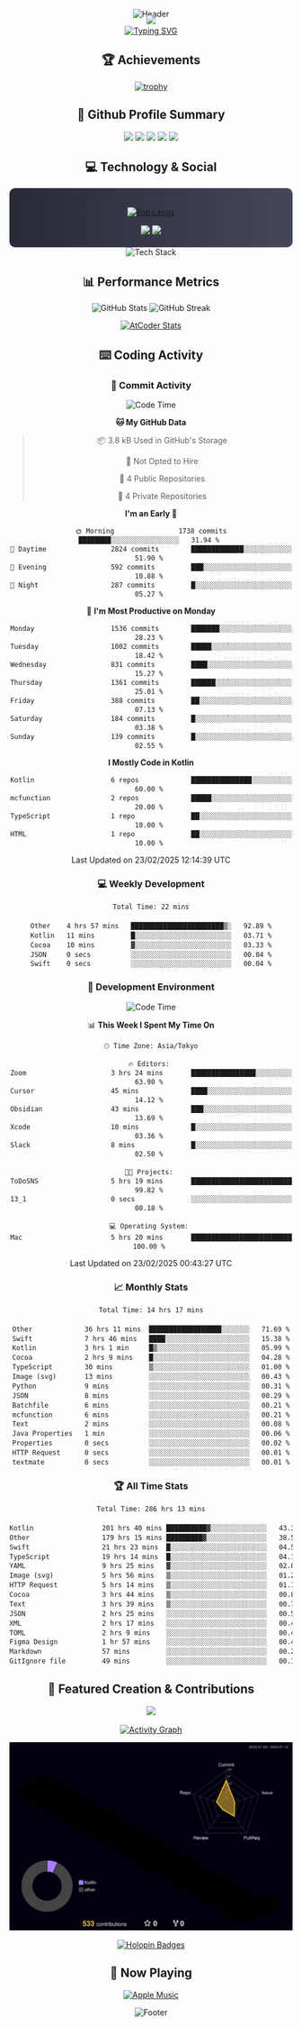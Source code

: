 <div align="center">
  
![Header](https://capsule-render.vercel.app/api?type=waving&color=gradient&customColorList=12&height=300&section=header&text=Welcome%20to%20Batapii's%20Universe&fontSize=50&animation=fadeIn&fontAlignY=40&desc=Android%20Developer%20|%20Kotlin%20LOVE%20)

<div style="margin-top: -20px;">
  <img src="https://readme-typing-svg.herokuapp.com/?lines=Crafting+Android+Experiences;Building+Tomorrow's+Apps+Today;Always+Learning,+Always+Growing&font=Fira%20Code&center=true&width=440&height=45&color=f75c7e&vCenter=true&size=22&pause=1000">
</div>

<a href="https://git.io/typing-svg">
  <img src="https://readme-typing-svg.demolab.com?font=Fira+Code&weight=600&size=28&duration=4000&pause=1000&center=true&vCenter=true&width=800&lines=Hey+there!+I'm+Batapii+%F0%9F%91%8B;Android+Developer+from+Japan+%F0%9F%87%AF%F0%9F%87%B5" alt="Typing SVG" />
</a>

## 🏆 Achievements

[![trophy](https://github-profile-trophy.vercel.app/?username=batapii&theme=onestar&no-frame=true&no-bg=true&column=8&rank=SECRET,SSS,SS,S,AAA,AA,A,B,C,?&margin-w=10&margin-h=10)](https://github.com/ryo-ma/github-profile-trophy)

## 🎯 Github Profile Summary

<div align="center">
  <img src="http://github-profile-summary-cards.vercel.app/api/cards/profile-details?username=batapii&theme=radical" />
  <img src="http://github-profile-summary-cards.vercel.app/api/cards/repos-per-language?username=batapii&theme=radical" />
  <img src="http://github-profile-summary-cards.vercel.app/api/cards/most-commit-language?username=batapii&theme=radical" />
  <img src="http://github-profile-summary-cards.vercel.app/api/cards/stats?username=batapii&theme=radical" />
  <img src="http://github-profile-summary-cards.vercel.app/api/cards/productive-time?username=batapii&theme=radical" />
</div>

## 💻 Technology & Social

<div align="center" style="background: linear-gradient(to right, #282A36, #44475A); padding: 20px; border-radius: 10px;">

[![Top Langs](https://github-readme-stats.vercel.app/api/top-langs/?username=batapii
)](https://github.com/anuraghazra/github-readme-stats)

<div style="margin-top: 15px">
<a href="https://github.com/batapii"><img src="https://img.shields.io/github/followers/batapii?style=for-the-badge&logo=github&label=Follow&color=ff6e96&labelColor=282A36"/></a>
<a href="https://twitter.com/batapii3939"><img src="https://img.shields.io/twitter/follow/batapii?style=for-the-badge&logo=twitter&color=1DA1F2&labelColor=282A36&label= Twitter"/></a>
</div>

</div>

<div align="center">
<img src="https://github-readme-tech-stack.vercel.app/api/cards?title=Tech+Stack&align=center&titleAlign=center&fontSize=20&lineHeight=10&lineCount=4&theme=github_dark&width=800&bg=%230D1117&badge=%23161B22&border=%2321262D&titleColor=%2358A6FF&line1=kotlin%2Ckotlin%2C0095D5%3Bandroid%2Candroid%2C00ff00%3Bjetpackcompose%2Cjetpack%2C4285F4%3B&line2=swift%2Cswift%2CFA7343%3Bfirebase%2Cfirebase%2CFFCA28%3Bgithub%2Cgithub%2C181717%3B&line3=typescript%2Ctypescript%2C3178C6%3Bgraphql%2Cgraphql%2CE10098%3Bsupabase%2Csupabase%2C3FCF8E%3B&line4=gradle%2Cgradle%2C02303A%3Bgitkraken%2Cgitkraken%2C179287%3Bpostman%2Cpostman%2CFF6C37%3B" alt="Tech Stack" />
</div>



## 📊 Performance Metrics

<div align="center">

![GitHub Stats](https://github-readme-stats.vercel.app/api?username=batapii&show_icons=true&theme=radical&hide_border=true&bg_color=0D1117)
![GitHub Streak](https://github-readme-streak-stats.herokuapp.com/?user=batapii&theme=radical&hide_border=true&background=0D1117)

[![AtCoder Stats](https://atcoder-readme-stats.vercel.app/stats/batapii3939?theme=dark&show_history=5&width=495)](https://github.com/iwbc-mzk/atcoder-readme-stats)

</div>

## ⌨️ Coding Activity

### 🌟 Commit Activity
<!--START_SECTION:commit-stats-->
![Code Time](http://img.shields.io/badge/Code%20Time-466%20hrs%2047%20mins-blue)

**🐱 My GitHub Data** 

> 📦 3.8 kB Used in GitHub's Storage 
 > 
> 🚫 Not Opted to Hire
 > 
> 📜 4 Public Repositories 
 > 
> 🔑 4 Private Repositories 
 > 
**I'm an Early 🐤** 

```text
🌞 Morning                1738 commits        ████████░░░░░░░░░░░░░░░░░   31.94 % 
🌆 Daytime                2824 commits        █████████████░░░░░░░░░░░░   51.90 % 
🌃 Evening                592 commits         ███░░░░░░░░░░░░░░░░░░░░░░   10.88 % 
🌙 Night                  287 commits         █░░░░░░░░░░░░░░░░░░░░░░░░   05.27 % 
```
📅 **I'm Most Productive on Monday** 

```text
Monday                   1536 commits        ███████░░░░░░░░░░░░░░░░░░   28.23 % 
Tuesday                  1002 commits        █████░░░░░░░░░░░░░░░░░░░░   18.42 % 
Wednesday                831 commits         ████░░░░░░░░░░░░░░░░░░░░░   15.27 % 
Thursday                 1361 commits        ██████░░░░░░░░░░░░░░░░░░░   25.01 % 
Friday                   388 commits         ██░░░░░░░░░░░░░░░░░░░░░░░   07.13 % 
Saturday                 184 commits         █░░░░░░░░░░░░░░░░░░░░░░░░   03.38 % 
Sunday                   139 commits         █░░░░░░░░░░░░░░░░░░░░░░░░   02.55 % 
```


**I Mostly Code in Kotlin** 

```text
Kotlin                   6 repos             ███████████████░░░░░░░░░░   60.00 % 
mcfunction               2 repos             █████░░░░░░░░░░░░░░░░░░░░   20.00 % 
TypeScript               1 repo              ██░░░░░░░░░░░░░░░░░░░░░░░   10.00 % 
HTML                     1 repo              ██░░░░░░░░░░░░░░░░░░░░░░░   10.00 % 
```




 Last Updated on 23/02/2025 12:14:39 UTC
<!--END_SECTION:commit-stats-->

### 💻 Weekly Development
<!--START_SECTION:wakatime-->

```txt
Total Time: 22 mins

Other    4 hrs 57 mins   ███████████████████████▒░   92.89 %
Kotlin   11 mins         █░░░░░░░░░░░░░░░░░░░░░░░░   03.71 %
Cocoa    10 mins         ▓░░░░░░░░░░░░░░░░░░░░░░░░   03.33 %
JSON     0 secs          ░░░░░░░░░░░░░░░░░░░░░░░░░   00.04 %
Swift    0 secs          ░░░░░░░░░░░░░░░░░░░░░░░░░   00.04 %
```

<!--END_SECTION:wakatime-->

### 🔨 Development Environment
<!--START_SECTION:dev-stats-->
![Code Time](http://img.shields.io/badge/Code%20Time-465%20hrs%2029%20mins-blue)

📊 **This Week I Spent My Time On** 

```text
🕑︎ Time Zone: Asia/Tokyo

🔥 Editors: 
Zoom                     3 hrs 24 mins       ████████████████░░░░░░░░░   63.90 % 
Cursor                   45 mins             ████░░░░░░░░░░░░░░░░░░░░░   14.12 % 
Obsidian                 43 mins             ███░░░░░░░░░░░░░░░░░░░░░░   13.69 % 
Xcode                    10 mins             █░░░░░░░░░░░░░░░░░░░░░░░░   03.36 % 
Slack                    8 mins              █░░░░░░░░░░░░░░░░░░░░░░░░   02.50 % 

🐱‍💻 Projects: 
ToDoSNS                  5 hrs 19 mins       █████████████████████████   99.82 % 
13_1                     0 secs              ░░░░░░░░░░░░░░░░░░░░░░░░░   00.18 % 

💻 Operating System: 
Mac                      5 hrs 20 mins       █████████████████████████   100.00 % 
```


 Last Updated on 23/02/2025 00:43:27 UTC
<!--END_SECTION:dev-stats-->

### 📈 Monthly Stats
<!--START_SECTION:wakamonth-->

```txt
Total Time: 14 hrs 17 mins

Other             36 hrs 11 mins  ██████████████████░░░░░░░   71.69 %
Swift             7 hrs 46 mins   ████░░░░░░░░░░░░░░░░░░░░░   15.38 %
Kotlin            3 hrs 1 min     █▒░░░░░░░░░░░░░░░░░░░░░░░   05.99 %
Cocoa             2 hrs 9 mins    █░░░░░░░░░░░░░░░░░░░░░░░░   04.28 %
TypeScript        30 mins         ▒░░░░░░░░░░░░░░░░░░░░░░░░   01.00 %
Image (svg)       13 mins         ░░░░░░░░░░░░░░░░░░░░░░░░░   00.43 %
Python            9 mins          ░░░░░░░░░░░░░░░░░░░░░░░░░   00.31 %
JSON              8 mins          ░░░░░░░░░░░░░░░░░░░░░░░░░   00.29 %
Batchfile         6 mins          ░░░░░░░░░░░░░░░░░░░░░░░░░   00.21 %
mcfunction        6 mins          ░░░░░░░░░░░░░░░░░░░░░░░░░   00.21 %
Text              2 mins          ░░░░░░░░░░░░░░░░░░░░░░░░░   00.08 %
Java Properties   1 min           ░░░░░░░░░░░░░░░░░░░░░░░░░   00.06 %
Properties        0 secs          ░░░░░░░░░░░░░░░░░░░░░░░░░   00.02 %
HTTP Request      0 secs          ░░░░░░░░░░░░░░░░░░░░░░░░░   00.01 %
textmate          0 secs          ░░░░░░░░░░░░░░░░░░░░░░░░░   00.01 %
```

<!--END_SECTION:wakamonth-->

### 🏆 All Time Stats
<!--START_SECTION:wakaalltime-->

```txt
Total Time: 286 hrs 13 mins

Kotlin                 201 hrs 40 mins ██████████▓░░░░░░░░░░░░░░   43.33 %
Other                  179 hrs 15 mins █████████▓░░░░░░░░░░░░░░░   38.51 %
Swift                  21 hrs 23 mins  █░░░░░░░░░░░░░░░░░░░░░░░░   04.59 %
TypeScript             19 hrs 14 mins  █░░░░░░░░░░░░░░░░░░░░░░░░   04.13 %
YAML                   9 hrs 25 mins   ▓░░░░░░░░░░░░░░░░░░░░░░░░   02.02 %
Image (svg)            5 hrs 56 mins   ▒░░░░░░░░░░░░░░░░░░░░░░░░   01.28 %
HTTP Request           5 hrs 14 mins   ▒░░░░░░░░░░░░░░░░░░░░░░░░   01.13 %
Cocoa                  3 hrs 44 mins   ▒░░░░░░░░░░░░░░░░░░░░░░░░   00.81 %
Text                   3 hrs 39 mins   ▒░░░░░░░░░░░░░░░░░░░░░░░░   00.78 %
JSON                   2 hrs 25 mins   ░░░░░░░░░░░░░░░░░░░░░░░░░   00.52 %
XML                    2 hrs 17 mins   ░░░░░░░░░░░░░░░░░░░░░░░░░   00.49 %
TOML                   2 hrs 9 mins    ░░░░░░░░░░░░░░░░░░░░░░░░░   00.46 %
Figma Design           1 hr 57 mins    ░░░░░░░░░░░░░░░░░░░░░░░░░   00.42 %
Markdown               57 mins         ░░░░░░░░░░░░░░░░░░░░░░░░░   00.20 %
GitIgnore file         49 mins         ░░░░░░░░░░░░░░░░░░░░░░░░░   00.18 %
```

<!--END_SECTION:wakaalltime-->


## 🌟 Featured Creation & Contributions

<div align="center">
  <a href="https://github.com/batapii/ToDoSNS">
    <img src="https://github-readme-stats.vercel.app/api/pin/?username=batapii&repo=ToDoSNS&theme=radical&hide_border=true&bg_color=0D1117" />
  </a>

[![Activity Graph](https://github-readme-activity-graph.vercel.app/graph?username=batapii&custom_title=Contribution%20Graph&hide_border=true&theme=radical&bg_color=0D1117)](https://github.com/ashutosh00710/github-readme-activity-graph)

![3D Contrib](./profile-3d-contrib/profile-night-rainbow.svg)

[![Holopin Badges](https://holopin.me/batapii)](https://holopin.io/@batapii)

</div>

## 🎵 Now Playing

<div align="center">
  
[![Apple Music](https://music-profile.rayriffy.com/theme/dark.svg?uid=001005.6598667d2ffd4a10a4f429edd0ba24c4.1156)](https://github.com/rayriffy/apple-music-github-profile)

</div>

![Footer](https://capsule-render.vercel.app/api?type=waving&color=gradient&customColorList=12&height=100&section=footer)

</div>
